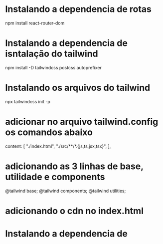 # Instalando a dependencia de rotas
npm install react-router-dom

# Instalando a dependencia de isntalação do tailwind

npm install -D tailwindcss postcss autoprefixer


# Instalando os arquivos do tailwind

npx tailwindcss init -p
# adicionar no arquivo tailwind.config os comandos abaixo

  content: [
    "./index.html",
    "./src/**/*.{js,ts,jsx,tsx}",
  ],

# adicionando as 3 linhas de base, utilidade e components

@tailwind base;
@tailwind components;
@tailwind utilities;

# adicionando o cdn no index.html

<script src="https://cdn.tailwindcss.com"></script>

# Instalando a dependencia de 